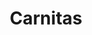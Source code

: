 ---
title: "Carnitas"
type: "recipe"
tags: 
  - mexican
  - pork
  - serious eats
  - baked
source: "https://www.seriouseats.com/recipes/2010/07/no-waste-tacos-de-carnitas-with-salsa-verde-recipe.html"
---